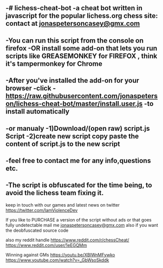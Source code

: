  -# lichess-cheat-bot
-a cheat bot written in javascript for the popular lichess.org chess site: contact at jonaspetersoncasey@gmx.com
-
-You can run this script from the console on firefox 
-OR install some add-on that lets you run scripts like GREASEMONKEY for FIREFOX , think it's tampermonkey for Chrome
-
-After you've installed the add-on for your browser
-click
-https://raw.githubusercontent.com/jonaspeterson/lichess-cheat-bot/master/install.user.js 
-to install automatically
-
-or manualy
-1)Download/(open raw) script.js Script
-2)create new script copy paste the content of script.js to the new script
-
-feel free to contact me for any info,questions etc.
-
-The script is obfuscated for the time being, to avoid the lichess team fixing it.
-


keep in touch with our games and latest news on twitter
https://twitter.com/IamViolenceDev


If you like to PURCHASE a version of the script without ads or that
goes fully undetectable mail me  jonaspetersoncasey@gmx.com
also if you want the deobfuscated source code 

also my  reddit handle
https://www.reddit.com/r/chessCheat/
https://www.reddit.com/user/1eEGQMm

Winning against GMs
https://youtu.be/XBlWnMFywko
https://www.youtube.com/watch?v=_GbWsoSkddk
